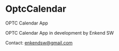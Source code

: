 # OptcCalendar
OPTC Calendar App

OPTC Calendar App in development by Enkend SW

Contact: enkendsw@gmail.com
